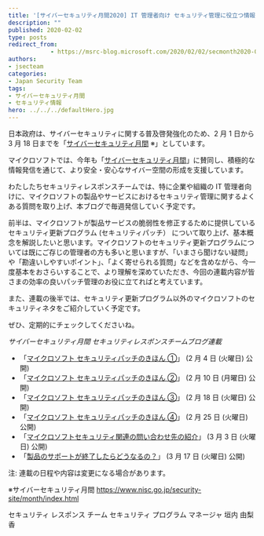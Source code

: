 ```yaml
---
title: '[サイバーセキュリティ月間2020] IT 管理者向け セキュリティ管理に役立つ情報公開のお知らせ'
description: ""
published: 2020-02-02
type: posts
redirect_from:
            - https://msrc-blog.microsoft.com/2020/02/02/secmonth2020-0/
authors:
- jsecteam
categories:
- Japan Security Team
tags:
- サイバーセキュリティ月間
- セキュリティ情報
hero: ../../../defaultHero.jpg
---
```

日本政府は、サイバーセキュリティに関する普及啓発強化のため、2 月 1 日から 3 月 18 日までを「[サイバーセキュリティ月間](https://www.nisc.go.jp/security-site/month/index.html) ※」としています。

マイクロソフトでは、今年も「[サイバーセキュリティ月間](https://www.nisc.go.jp/security-site/month/index.html)」に賛同し、積極的な情報発信を通じて、より安全・安心なサイバー空間の形成を支援しています。

わたしたちセキュリティレスポンスチームでは、特に企業や組織の IT 管理者向けに、マイクロソフトの製品やサービスにおけるセキュリティ管理に関するよくある質問を取り上げ、本ブログで毎週発信していく予定です。

前半は、マイクロソフトが製品サービスの脆弱性を修正するために提供しているセキュリティ更新プログラム (セキュリティパッチ） について取り上げ、基本概念を解説したいと思います。マイクロソフトのセキュリティ更新プログラムについては既にご存じの管理者の方も多いと思いますが、「いまさら聞けない疑問」や「勘違いしやすいポイント」、「よく寄せられる質問」などを含めながら、今一度基本をおさらいすることで、より理解を深めていただき、今回の連載内容が皆さまの効率の良いパッチ管理のお役に立てればと考えています。

また、連載の後半では、セキュリティ更新プログラム以外のマイクロソフトのセキュリティネタをご紹介していく予定です。

ぜひ、定期的にチェックしてくださいね。

_サイバーセキュリティ月間 セキュリティレスポンスチームブログ連載_

- 「[マイクロソフト セキュリティパッチのきほん ①](https://msrc-blog.microsoft.com/2020/02/03/secmonth2020-1/)」 (2 月 4 日 (火曜日) 公開)
- 「[マイクロソフト セキュリティパッチのきほん ②](https://msrc-blog.microsoft.com/2020/02/09/secmonth2020-2/)」 (2 月 10 日 (月曜日) 公開)
- 「[マイクロソフト セキュリティパッチのきほん ③](https://msrc-blog.microsoft.com/2020/02/17/secmonth2020-3/)」 (2 月 18 日 (火曜日) 公開)
- 「[マイクロソフト セキュリティパッチのきほん ④](https://msrc-blog.microsoft.com/2020/02/24/secmonth2020-4/)」 (2 月 25 日 (火曜日) 公開)
- 「[マイクロソフトセキュリティ関連の問い合わせ先の紹介](https://msrc-blog.microsoft.com/2020/03/02/secmonth2020-5/)」 (3 月 3 日 (火曜日) 公開)
- 「[製品のサポートが終了したらどうなるの？](https://msrc-blog.microsoft.com/2020/03/16/secmonth2020-6/)」 (3 月 17 日 (火曜日) 公開)

注: 連載の日程や内容は変更になる場合があります。

※サイバーセキュリティ月間 <https://www.nisc.go.jp/security-site/month/index.html>

セキュリティ レスポンス チーム セキュリティ プログラム マネージャ 垣内 由梨香
